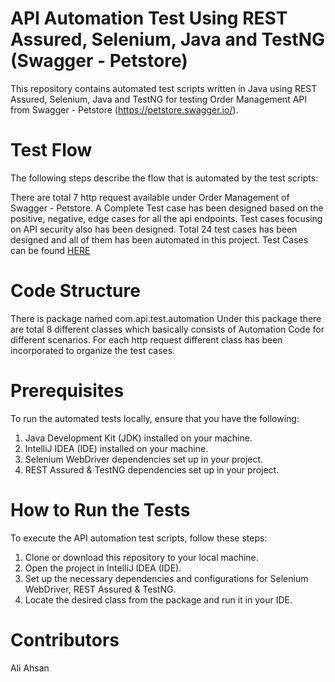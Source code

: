 # API Automation Test Using REST Assured, Selenium, Java and TestNG (Swagger - Petstore)

This repository contains automated test scripts written in Java using REST Assured, Selenium, Java and TestNG for testing Order Management API from Swagger - Petstore (https://petstore.swagger.io/).

# Test Flow

The following steps describe the flow that is automated by the test scripts:

There are total 7 http request available under Order Management of Swagger - Petstore. A Complete Test case has been designed based on the positive, negative, edge cases for all the api endpoints.
Test cases focusing on API security also has been designed.
Total 24 test cases has been designed and all of them has been automated in this project.
Test Cases can be found [HERE](https://docs.google.com/spreadsheets/d/1zdcofIFiTUgELnlqaJw7GRVO5pQB_au6vCVBJ4-e8mM/edit?usp=sharing) 

# Code Structure
There is package named com.api.test.automation
Under this package there are total 8 different classes which basically consists of Automation Code for different scenarios.
For each http request different class has been incorporated to organize the test cases.  

# Prerequisites

To run the automated tests locally, ensure that you have the following:

1. Java Development Kit (JDK) installed on your machine.
2. IntelliJ IDEA (IDE) installed on your machine. 
3. Selenium WebDriver dependencies set up in your project.
4. REST Assured & TestNG dependencies set up in your project.

# How to Run the Tests

To execute the API automation test scripts, follow these steps:

1. Clone or download this repository to your local machine.
2. Open the project in IntelliJ IDEA (IDE).
3. Set up the necessary dependencies and configurations for Selenium WebDriver, REST Assured & TestNG.
4. Locate the desired class from the package and run it in your IDE.


# Contributors
Ali Ahsan
